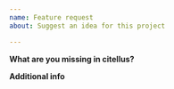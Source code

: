 ```yaml
---
name: Feature request
about: Suggest an idea for this project

---
```


**What are you missing in citellus?**

**Additional info**
